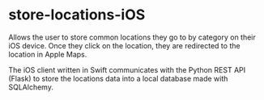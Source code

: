 # store-locations-iOS
Allows the user to store common locations they go to by category on their iOS device. Once they click on the location, they are redirected to the location in Apple Maps.


The iOS client written in Swift communicates with the Python REST API (Flask) to store the locations data into a local database made with SQLAlchemy.
